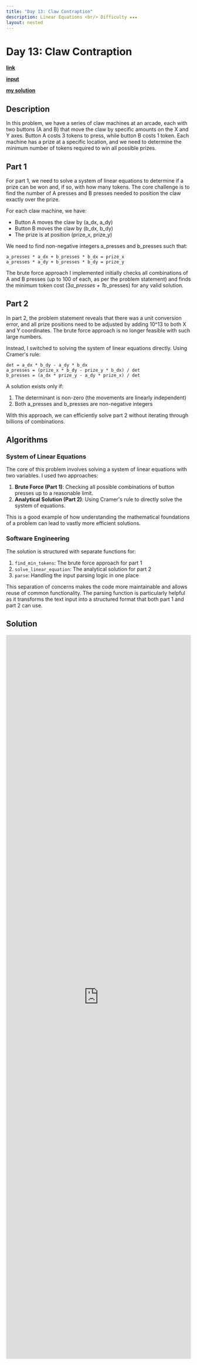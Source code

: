```yaml
---
title: "Day 13: Claw Contraption"
description: Linear Equations <br/> Difficulty ★★★
layout: nested
---
```


# Day 13: Claw Contraption

[**link**](https://adventofcode.com/2024/day/13)

[**input**](https://github.com/olisheldon/aoc24/blob/main/data/day13.txt)

[**my solution**](https://github.com/olisheldon/aoc24/blob/main/python/day13.py)

## Description

In this problem, we have a series of claw machines at an arcade, each with two buttons (A and B) that move the claw by specific amounts on the X and Y axes. Button A costs 3 tokens to press, while button B costs 1 token. Each machine has a prize at a specific location, and we need to determine the minimum number of tokens required to win all possible prizes.

## Part 1

For part 1, we need to solve a system of linear equations to determine if a prize can be won and, if so, with how many tokens. The core challenge is to find the number of A presses and B presses needed to position the claw exactly over the prize.

For each claw machine, we have:
- Button A moves the claw by (a_dx, a_dy)
- Button B moves the claw by (b_dx, b_dy)
- The prize is at position (prize_x, prize_y)

We need to find non-negative integers a_presses and b_presses such that:
```
a_presses * a_dx + b_presses * b_dx = prize_x
a_presses * a_dy + b_presses * b_dy = prize_y
```

The brute force approach I implemented initially checks all combinations of A and B presses (up to 100 of each, as per the problem statement) and finds the minimum token cost (3*a_presses + 1*b_presses) for any valid solution.

## Part 2

In part 2, the problem statement reveals that there was a unit conversion error, and all prize positions need to be adjusted by adding 10^13 to both X and Y coordinates. The brute force approach is no longer feasible with such large numbers.

Instead, I switched to solving the system of linear equations directly. Using Cramer's rule:

```
det = a_dx * b_dy - a_dy * b_dx
a_presses = (prize_x * b_dy - prize_y * b_dx) / det
b_presses = (a_dx * prize_y - a_dy * prize_x) / det
```

A solution exists only if:
1. The determinant is non-zero (the movements are linearly independent)
2. Both a_presses and b_presses are non-negative integers

With this approach, we can efficiently solve part 2 without iterating through billions of combinations.

## Algorithms

### System of Linear Equations

The core of this problem involves solving a system of linear equations with two variables. I used two approaches:

1. **Brute Force (Part 1)**: Checking all possible combinations of button presses up to a reasonable limit.
2. **Analytical Solution (Part 2)**: Using Cramer's rule to directly solve the system of equations.

This is a good example of how understanding the mathematical foundations of a problem can lead to vastly more efficient solutions.

### Software Engineering

The solution is structured with separate functions for:
1. `find_min_tokens`: The brute force approach for part 1
2. `solve_linear_equation`: The analytical solution for part 2
3. `parse`: Handling the input parsing logic in one place

This separation of concerns makes the code more maintainable and allows reuse of common functionality. The parsing function is particularly helpful as it transforms the text input into a structured format that both part 1 and part 2 can use.

## Solution

<div class="aside">
<iframe frameborder="0" scrolling="yes" style="width:100%; height:1972px;" allow="clipboard-write" src="https://emgithub.com/iframe.html?target=https%3A%2F%2Fgithub.com%2Folisheldon%2Faoc24%2Fblob%2Fmain%2Fpython%2Fday13.py&style=github-dark&type=code&showBorder=on&showLineNumbers=on&showCopy=on&fetchFromJsDelivr=on"></iframe>
</div>
